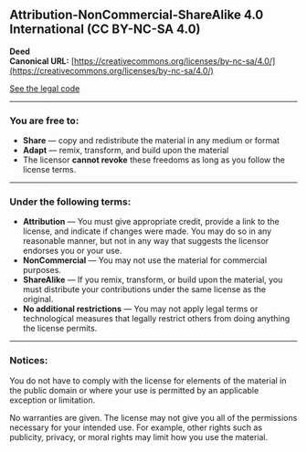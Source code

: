 ## Attribution-NonCommercial-ShareAlike 4.0 International (CC BY-NC-SA 4.0)

**Deed**  
**Canonical URL:** [https://creativecommons.org/licenses/by-nc-sa/4.0/](https://creativecommons.org/licenses/by-nc-sa/4.0/)

[See the legal code](https://creativecommons.org/licenses/by-nc-sa/4.0/legalcode)

---

### You are free to:

- **Share** — copy and redistribute the material in any medium or format  
- **Adapt** — remix, transform, and build upon the material  
- The licensor **cannot revoke** these freedoms as long as you follow the license terms.

---

### Under the following terms:

- **Attribution** — You must give appropriate credit, provide a link to the license, and indicate if changes were made. You may do so in any reasonable manner, but not in any way that suggests the licensor endorses you or your use.  
- **NonCommercial** — You may not use the material for commercial purposes.  
- **ShareAlike** — If you remix, transform, or build upon the material, you must distribute your contributions under the same license as the original.  
- **No additional restrictions** — You may not apply legal terms or technological measures that legally restrict others from doing anything the license permits.

---

### Notices:

You do not have to comply with the license for elements of the material in the public domain or where your use is permitted by an applicable exception or limitation.

No warranties are given. The license may not give you all of the permissions necessary for your intended use. For example, other rights such as publicity, privacy, or moral rights may limit how you use the material.

